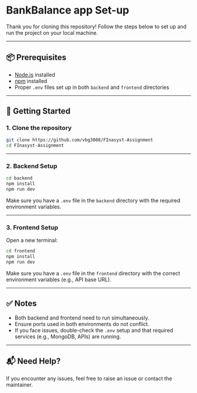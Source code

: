 # BankBalance app Set-up

Thank you for cloning this repository! Follow the steps below to set up and run the project on your local machine.

---

## 📦 Prerequisites

- [Node.js](https://nodejs.org/) installed
- [npm](https://www.npmjs.com/) installed
- Proper `.env` files set up in both `backend` and `frontend` directories

---

## 🔧 Getting Started

### 1. Clone the repository

```bash
git clone https://github.com/vbg3008/FInasyst-Assignment
cd FInasyst-Assignment
```

---

### 2. Backend Setup

```bash
cd backend
npm install
npm run dev
```

Make sure you have a `.env` file in the `backend` directory with the required environment variables.

---

### 3. Frontend Setup

Open a new terminal:

```bash
cd frontend
npm install
npm run dev
```

Make sure you have a `.env` file in the `frontend` directory with the correct environment variables (e.g., API base URL).

---

## ✅ Notes

- Both backend and frontend need to run simultaneously.
- Ensure ports used in both environments do not conflict.
- If you face issues, double-check the `.env` setup and that required services (e.g., MongoDB, APIs) are running.

---

## 📬 Need Help?

If you encounter any issues, feel free to raise an issue or contact the maintainer.